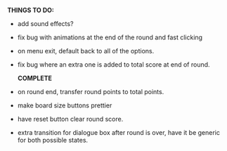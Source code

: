 **THINGS TO DO:**

- add sound effects?
- fix bug with animations at the end of the round and fast clicking
- on menu exit, default back to all of the options.
- fix bug where an extra one is added to total score at end of round.

  **COMPLETE**

- on round end, transfer round points to total points.
- make board size buttons prettier
- have reset button clear round score.
- extra transition for dialogue box after round is over, have it be generic for both possible states.
